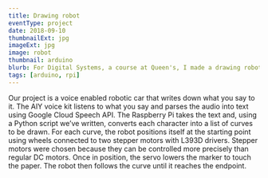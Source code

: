 ```yaml
---
title: Drawing robot
eventType: project
date: 2018-09-10
thumbnailExt: jpg
imageExt: jpg
image: robot
thumbnail: arduino
blurb: For Digital Systems, a course at Queen's, I made a drawing robot that listens to you and writes down what you say
tags: [arduino, rpi]
---
```


Our project is a voice enabled robotic car that writes down what you say to it. The AIY voice kit listens to what you say and parses the audio into text using Google Cloud Speech API. The Raspberry Pi takes the text and, using a Python script we’ve written, converts each character into a list of curves to be drawn. For each curve, the robot positions itself at the starting point using wheels connected to two stepper motors with L393D drivers. Stepper motors were chosen because they can be controlled more precisely than regular DC motors. Once in position, the servo lowers the marker to touch the paper. The robot then follows the curve until it reaches the endpoint.